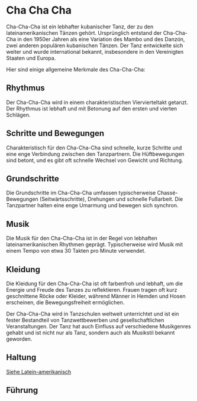 
# Cha Cha Cha

Cha-Cha-Cha ist ein lebhafter kubanischer Tanz, der zu den lateinamerikanischen Tänzen gehört. Ursprünglich entstand der Cha-Cha-Cha in den 1950er Jahren als eine Variation des Mambo und des Danzón, zwei anderen populären kubanischen Tänzen. Der Tanz entwickelte sich weiter und wurde international bekannt, insbesondere in den Vereinigten Staaten und Europa.

Hier sind einige allgemeine Merkmale des Cha-Cha-Cha:

## Rhythmus

Der Cha-Cha-Cha wird in einem charakteristischen Viervierteltakt getanzt. Der Rhythmus ist lebhaft und mit Betonung auf den ersten und vierten Schlägen.

## Schritte und Bewegungen

Charakteristisch für den Cha-Cha-Cha sind schnelle, kurze Schritte und eine enge Verbindung zwischen den Tanzpartnern. Die Hüftbewegungen sind betont, und es gibt oft schnelle Wechsel von Gewicht und Richtung.

## Grundschritte

Die Grundschritte im Cha-Cha-Cha umfassen typischerweise Chassé-Bewegungen (Seitwärtsschritte), Drehungen und schnelle Fußarbeit. Die Tanzpartner halten eine enge Umarmung und bewegen sich synchron.

## Musik

Die Musik für den Cha-Cha-Cha ist in der Regel von lebhaften lateinamerikanischen Rhythmen geprägt. Typischerweise wird Musik mit einem Tempo von etwa 30 Takten pro Minute verwendet.

## Kleidung

Die Kleidung für den Cha-Cha-Cha ist oft farbenfroh und lebhaft, um die Energie und Freude des Tanzes zu reflektieren. Frauen tragen oft kurz geschnittene Röcke oder Kleider, während Männer in Hemden und Hosen erscheinen, die Bewegungsfreiheit ermöglichen.

Der Cha-Cha-Cha wird in Tanzschulen weltweit unterrichtet und ist ein fester Bestandteil von Tanzwettbewerben und gesellschaftlichen Veranstaltungen. Der Tanz hat auch Einfluss auf verschiedene Musikgenres gehabt und ist nicht nur als Tanz, sondern auch als Musikstil bekannt geworden.

## Haltung

[Siehe Latein-amerikanisch](../index.md#haltung)

## Führung
